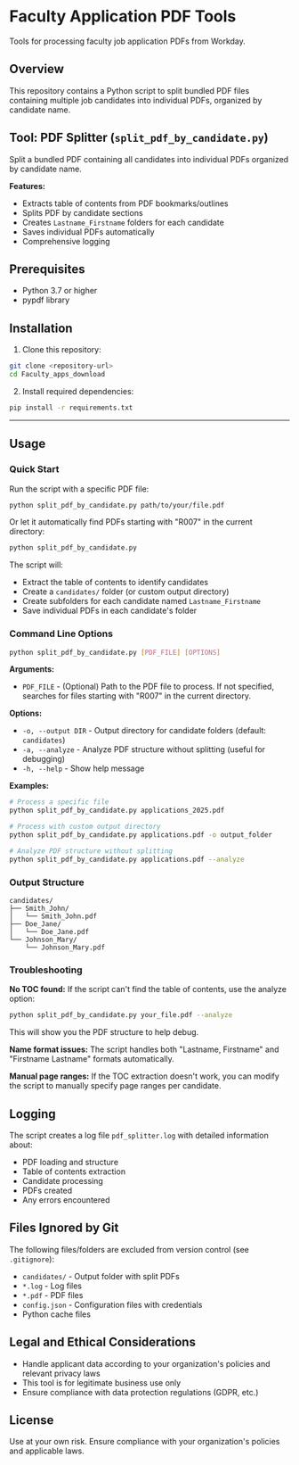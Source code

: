 # Faculty Application PDF Tools

Tools for processing faculty job application PDFs from Workday.

## Overview

This repository contains a Python script to split bundled PDF files containing multiple job candidates into individual PDFs, organized by candidate name.

## Tool: PDF Splitter (`split_pdf_by_candidate.py`)

Split a bundled PDF containing all candidates into individual PDFs organized by candidate name.

**Features:**
- Extracts table of contents from PDF bookmarks/outlines
- Splits PDF by candidate sections
- Creates `Lastname_Firstname` folders for each candidate
- Saves individual PDFs automatically
- Comprehensive logging

## Prerequisites

- Python 3.7 or higher
- pypdf library

## Installation

1. Clone this repository:
```bash
git clone <repository-url>
cd Faculty_apps_download
```

2. Install required dependencies:
```bash
pip install -r requirements.txt
```

---

## Usage

### Quick Start

Run the script with a specific PDF file:
```bash
python split_pdf_by_candidate.py path/to/your/file.pdf
```

Or let it automatically find PDFs starting with "R007" in the current directory:
```bash
python split_pdf_by_candidate.py
```

The script will:
- Extract the table of contents to identify candidates
- Create a `candidates/` folder (or custom output directory)
- Create subfolders for each candidate named `Lastname_Firstname`
- Save individual PDFs in each candidate's folder

### Command Line Options

```bash
python split_pdf_by_candidate.py [PDF_FILE] [OPTIONS]
```

**Arguments:**
- `PDF_FILE` - (Optional) Path to the PDF file to process. If not specified, searches for files starting with "R007" in the current directory.

**Options:**
- `-o, --output DIR` - Output directory for candidate folders (default: `candidates`)
- `-a, --analyze` - Analyze PDF structure without splitting (useful for debugging)
- `-h, --help` - Show help message

**Examples:**
```bash
# Process a specific file
python split_pdf_by_candidate.py applications_2025.pdf

# Process with custom output directory
python split_pdf_by_candidate.py applications.pdf -o output_folder

# Analyze PDF structure without splitting
python split_pdf_by_candidate.py applications.pdf --analyze
```

### Output Structure
```
candidates/
├── Smith_John/
│   └── Smith_John.pdf
├── Doe_Jane/
│   └── Doe_Jane.pdf
└── Johnson_Mary/
    └── Johnson_Mary.pdf
```

### Troubleshooting

**No TOC found:**
If the script can't find the table of contents, use the analyze option:
```bash
python split_pdf_by_candidate.py your_file.pdf --analyze
```
This will show you the PDF structure to help debug.

**Name format issues:**
The script handles both "Lastname, Firstname" and "Firstname Lastname" formats automatically.

**Manual page ranges:**
If the TOC extraction doesn't work, you can modify the script to manually specify page ranges per candidate.

## Logging

The script creates a log file `pdf_splitter.log` with detailed information about:
- PDF loading and structure
- Table of contents extraction
- Candidate processing
- PDFs created
- Any errors encountered

## Files Ignored by Git

The following files/folders are excluded from version control (see `.gitignore`):
- `candidates/` - Output folder with split PDFs
- `*.log` - Log files
- `*.pdf` - PDF files
- `config.json` - Configuration files with credentials
- Python cache files

## Legal and Ethical Considerations

- Handle applicant data according to your organization's policies and relevant privacy laws
- This tool is for legitimate business use only
- Ensure compliance with data protection regulations (GDPR, etc.)

## License

Use at your own risk. Ensure compliance with your organization's policies and applicable laws.
